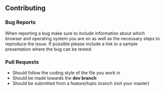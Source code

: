 ## Contributing

### Bug Reports

When reporting a bug make sure to include information about which browser and operating system you are on as well as the necessary steps to reproduce the issue. If possible please include a link to a sample presentation where the bug can be tested.

### Pull Requests

-   Should follow the coding style of the file you work in
-   Should be made towards the **dev branch**
-   Should be submitted from a feature/topic branch (not your master)
